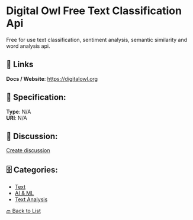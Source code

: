 # Digital Owl Free Text Classification Api


Free for use text classification, sentiment analysis, semantic similarity and word analysis api.

##  🔗 Links
**Docs / Website**: https://digitalowl.org

## 🧬 Specification:
**Type**: N/A  
**URI**: N/A

## 💬 Discussion:
[Create discussion](https://github.com/apis-list/apis-list/discussions/new)

## 🗄️ Categories:
- [Text](https://github.com/apis-list/apis-list#text)
- [AI & ML](https://github.com/apis-list/apis-list#ai--ml)
- [Text Analysis](https://github.com/apis-list/apis-list#text-analysis)




[🔙 Back to List](https://github.com/apis-list/apis-list)
